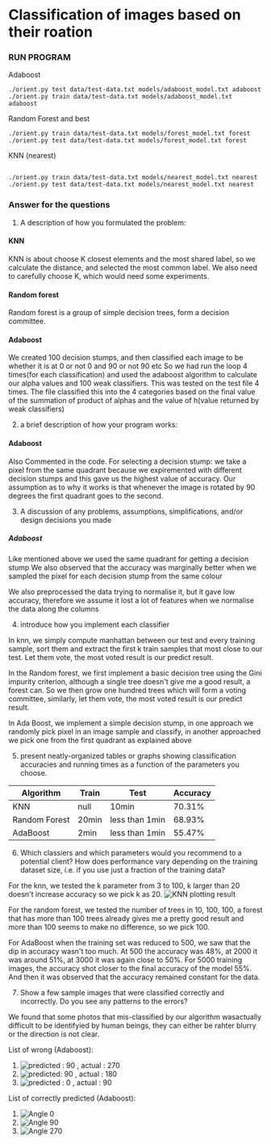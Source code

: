 # Classification of images based on their roation


### RUN PROGRAM

Adaboost

```shell
./orient.py test data/test-data.txt models/adaboost_model.txt adaboost
./orient.py train data/test-data.txt models/adaboost_model.txt adaboost
```

Random Forest and best

```shell
./orient.py train data/test-data.txt models/forest_model.txt forest
./orient.py test data/test-data.txt models/forest_model.txt forest
```
KNN (nearest)

```shell

./orient.py train data/test-data.txt models/nearest_model.txt nearest
./orient.py test data/test-data.txt models/nearest_model.txt nearest
```


### Answer for the questions

1. A description of how you formulated the problem:

#### KNN
KNN is about choose K closest elements and the most shared label, so we calculate the distance, and selected the most common label. We also need to carefully choose K, which would need some experiments.

#### Random forest
Random forest is a group of simple decision trees, form a decision committee.

#### Adaboost
We created 100 decision stumps, and then classified each image to be whether it is at 0 or not 0 and 90 or not 90 etc
So we had run the loop 4 times(for each classification) and used the adaboost algorithm to calculate our alpha values
and 100 weak classifiers.
This was tested on the test file 4 times.  The file classified this into the 4 categories based on the final value of the
summation of product of alphas and  the value of h(value returned by weak classifiers)

 2. a brief description of how your program works:

#### Adaboost
Also Commented in the code.
For selecting a decision stump: we take a pixel from the same quadrant because we expiremented with different
decision stumps and this gave us the highest value of accuracy. Our assumption as to why it works is that whenever the
image is rotated by 90 degrees the first quadrant goes to the second.

 3. A discussion of any problems, assumptions, simplifications, and/or design decisions you made


##### Adaboost
Like mentioned above we used the same quadrant for getting a decision stump
We also observed that the accuracy was marginally better when we sampled the pixel for each decision stump from the
same colour

We also preprocessed the data trying to normalise it, but it gave low accuracy, therefore we assume it lost a lot of
features when we normalise the data along the columns


4. introduce how you implement each classifier

In knn, we simply compute manhattan between our test and every training sample, sort them and extract the first k train samples that most close to our test.
Let them vote, the most voted result is our predict result.

In the Random forest, we first implement a basic decision tree using the Gini impurity criterion, although a single tree doesn't give me a good result, a forest can. So we then grow one hundred trees which will form a voting committee, similarly, let them vote, the most voted result is our predict result.

In Ada Boost, we implement a simple decision stump, in one approach we randomly pick pixel in an image sample and classify, in another approached we pick one from the first quadrant as explained above

5. present neatly-organized tables or graphs showing classification accuracies and running times as a function of the parameters you choose.

| Algorithm 	| Train 	| Test 	| Accuracy 	|
|---------------	|-------	|----------------	|----------	|
| KNN 	| null 	| 10min 	| 70.31% 	|
| Random Forest 	| 20min 	| less than 1min 	| 68.93% 	|
| AdaBoost 	| 2min 	| less than 1min 	| 55.47% 	|

6. Which classiers and which parameters would you recommend to a potential client? How does performance vary depending on the training dataset size, i.e. if you use just a fraction of the training data?

For the knn, we tested the k parameter from 3 to 100, k larger than 20 doesn't increase accuracy so we pick k as 20.
![KNN plotting result](data/WX20181209-100624.png)

For the random forest, we tested the number of trees in 10, 100, 100, a forest that has more than 100 trees already gives me a pretty good result and more than 100 seems to make no difference, so we pick 100.

For AdaBoost when the training set was reduced to 500, we saw that the dip in accuracy wasn't too much. At 500 the accuracy was 48%, at 2000 it was around 51%, at 3000 it was again close to 50%. For 5000 training images, the accuracy shot closer to the final accuracy of the model 55%. And then it was observed that the accuracy remained constant for the data.

7. Show a few sample images that were classified correctly and incorrectly. Do you see any patterns to the errors?

We found that some photos that ​mis-classified​ by our algorithm ​was​ ​actually​ ​difficult​ ​to​ ​be identifyied ​by human beings, they can either be rahter blurry or the direction is not clear.

List of wrong (Adaboost):
1. ![predicted : 90 , actual : 270](https://c2.staticflickr.com/6/5327/9995085083_caaedd981c.jpg "Predicted: 90, Actual: 270")
2. ![predicted: 90 , actual : 180](https://c2.staticflickr.com/6/5498/9944682215_0ca008f3b0.jpg "predicted: 90 , actual : 180")
3. ![predicted : 0 , actual : 90](https://c2.staticflickr.com/6/5508/9694305901_782c62dfdb.jpg "predicted : 0 , actual : 90")

List of correctly predicted (Adaboost):
1. ![Angle 0](https://c2.staticflickr.com/6/5467/9760490031_5509d5779f.jpg "Angle 0")
2. ![Angle 90](https://c2.staticflickr.com/6/5468/9646375952_6dc31aa001.jpg "Angle 90")
3. ![Angle 270](https://c2.staticflickr.com/8/7294/9623930399_525ddf3a3b.jpg "Angle 270")

